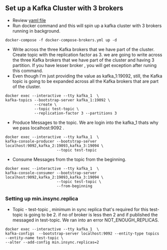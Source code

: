 ## Set up a Kafka Cluster with 3 brokers

- Review [yaml file ](docker-compose-brokers.yaml)
- Run docker command and this will spin up a kafka cluster with 3 brokers running in background.
```
docker-compose -f docker-compose-brokers.yml up -d 
```
- Write across the three Kafka brokers that we have part of the cluster. Create topic with the replication factor as 3. we are going to write across the three Kafka brokers that we have part of the cluster and having 3 partition. If you have lesser broker , you will get exception after runing this command.
- Even though I'm just providing the value as kafka_1:19092,  still, the Kafka topic is going to be expanded across all the Kafka brokers that are part of the cluster. 
```
docker exec --interactive --tty kafka_1  \
kafka-topics --bootstrap-server kafka_1:19092 \
             --create \
             --topic test-topic \
             --replication-factor 3 --partitions 3
```
- Produce Messages to the topic. We are login into the kafka_1 thats why we pass localhost:9092 . 
```
docker exec --interactive --tty kafka_1  \
kafka-console-producer --bootstrap-server localhost:9092,kafka_2:19093,kafka_3:19094 \
                       --topic test-topic
```
- Consume Messages from the topic from the beginning.
```
docker exec --interactive --tty kafka_1  \
kafka-console-consumer --bootstrap-server localhost:9092,kafka_2:19093,kafka_3:19094 \
                       --topic test-topic \
                       --from-beginning
```

### Setting up min.insync.replica

- Topic - test-topic , minimum in sync replica that's required for this test-topic is going to be 2. if no of broker is less then 2 and if published the messaged in test-topic. We ran into an error NOT_ENOUGH_REPLICAS.

```
docker exec --interactive --tty kafka_1  \
kafka-configs  --bootstrap-server localhost:9092 --entity-type topics --entity-name test-topic \
--alter --add-config min.insync.replicas=2
```
